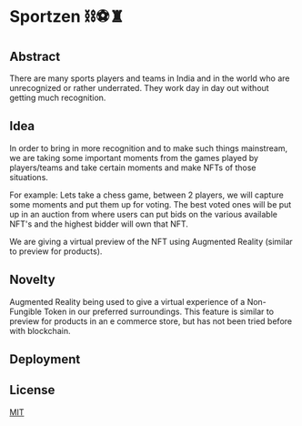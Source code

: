 # Sportzen ⛓⚽️♜

## Abstract

There are many sports players and teams in India and in the world who are unrecognized or rather underrated. They work day in day out without getting much recognition.

## Idea

In order to bring in more recognition and to make such things mainstream, we are  taking some important moments from the games played by players/teams and take certain moments and make NFTs of those situations.

For example: Lets take a chess game, between 2 players, we will capture some moments and put them up for voting. The best voted ones will be put up in an auction from where users can put bids on the various available NFT's and the highest bidder will own that NFT.

We are giving a virtual preview of the NFT using Augmented Reality (similar to preview for products).

## Novelty

Augmented Reality being used to give a virtual experience of a Non-Fungible Token in our preferred surroundings. This feature is similar to preview for products in an e commerce store, but has not been tried before with blockchain.

## Deployment

## License
[MIT](https://choosealicense.com/licenses/mit/)
